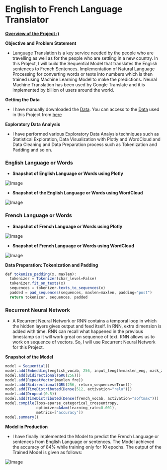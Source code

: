 # **English to French Language Translator**

[**Overview of the Project :)**](https://thinamxx.github.io/LanguageTranslator_EnglishFrench/)

**Objective and Problem Statement**
- Language Translation is a key service needed by the people who are travelling as well as for the people who are settling in a new country. In this Project, I will build the Sequential Model that translates the English sentences to French Sentences. Implementation of Natural Language Processing for converting words or texts into numbers which is then trained using Machine Learning Model to make the predictions. Neural Machine Translation has been used by Google Translate and it is implemented by billion of users around the world.

**Getting the Data**
- I have manually downloaded the [Data](https://github.com/ThinamXx/LanguageTranslator_EnglishFrench/tree/master/Dataset). You can access to the [Data](https://github.com/ThinamXx/LanguageTranslator_EnglishFrench/tree/master/Dataset) used in this Project from [here](https://github.com/ThinamXx/LanguageTranslator_EnglishFrench/tree/master/Dataset)

**Exploratory Data Analysis**
- I have performed various Exploratory Data Analysis techniques such as Statistical Exploration, Data Visualization with Plotly and WordCloud and Data Cleaning and Data Preparation process such as Tokenization and Padding and so on.

### **English Language or Words**
  - **Snapshot of English Language or Words using Plotly**
  
  ![Image](https://res.cloudinary.com/dge89aqpc/image/upload/v1598843184/A_jjho5n.png)
  
  - **Snapshot of the English Language or Words using WordCloud**
  
  ![Image](https://res.cloudinary.com/dge89aqpc/image/upload/v1598843304/B_cqigbl.png)
  
### **French Language or Words**
  - **Snapshot of French Language or Words using Plotly**
  
  ![Image](https://res.cloudinary.com/dge89aqpc/image/upload/v1598843427/C_xnmlix.png)
  
  - **Snapshot of French Language or Words using WordCloud**
  
  ![Image](https://res.cloudinary.com/dge89aqpc/image/upload/v1598843527/D_njyjal.png)
  
**Data Preparation: Tokenization and Padding**

```javascript
def tokenize_padding(x, maxlen):
  tokenizer = Tokenizer(char_level=False)
  tokenizer.fit_on_texts(x)
  sequences = tokenizer.texts_to_sequences(x)
  padded = pad_sequences(sequences, maxlen=maxlen, padding="post")
  return tokenizer, sequences, padded
```

### **Recurrent Neural Network**
- A Recurrent Neural Network or RNN contains a temporal loop in which the hidden layers gives output and feed itself. In RNN, extra dimension is added with time. RNN can recall what happened in the previous timestamp so it will work great on sequence of text. RNN allows us to work on sequence of vectors. So, I will use Recurrent Neural Network for this Project.

**Snapshot of the Model**

```javascript
model = Sequential()
model.add(Embedding(english_vocab, 256, input_length=maxlen_eng, mask_zero=True))
model.add(Bidirectional(GRU(256)))
model.add(RepeatVector(maxlen_fre))
model.add(Bidirectional(GRU(256, return_sequences=True)))
model.add(TimeDistributed(Dense(512, activation="relu")))
model.add(Dropout(0.5))
model.add(TimeDistributed(Dense(french_vocab, activation="softmax")))
model.compile(loss=sparse_categorical_crossentropy,
              optimizer=Adam(learning_rate=0.001),
              metrics=['accuracy'])
model.summary()
```

**Model in Production**
- I have finally implemented the Model to predict the French Language or sentences from English Language or sentences. The Model achieved the accuracy of 84% while training only for 10 epochs. The output of the Trained Model is given as follows:

![Image](https://res.cloudinary.com/dge89aqpc/image/upload/v1598844759/E_uliijs.png)
